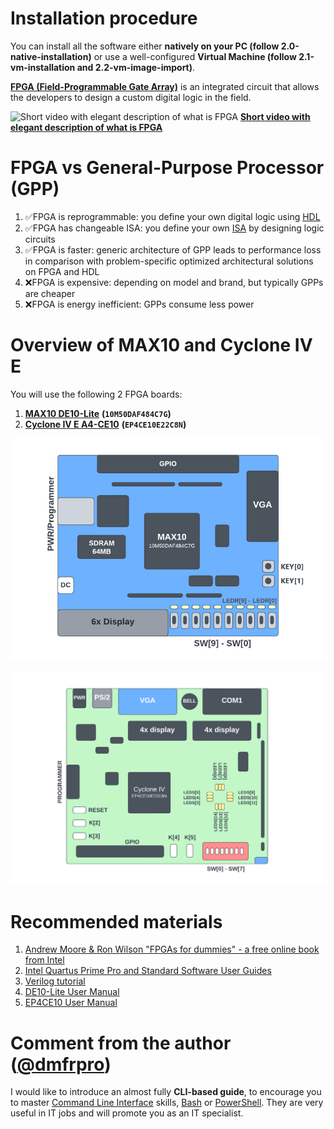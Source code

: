 # Installation procedure

You can install all the software either **natively on your PC (follow 2.0-native-installation)** or use a well-configured **Virtual Machine (follow 2.1-vm-installation and 2.2-vm-image-import)**.

[**FPGA (Field-Programmable Gate Array)**](https://en.wikipedia.org/wiki/Field-programmable_gate_array) is an integrated circuit that allows the developers to design a custom digital logic in the field.
  
![Short video with elegant description of what is FPGA](https://img.youtube.com/vi/iHg0mmIg0UU/maxresdefault.jpg)
**[Short video with elegant description of what is FPGA](https://youtu.be/iHg0mmIg0UU)**

# FPGA vs General-Purpose Processor (GPP)

1. ✅FPGA is reprogrammable: you define your own digital logic using [HDL](https://en.wikipedia.org/wiki/Hardware_description_language)
2. ✅FPGA has changeable ISA: you define your own [ISA](https://en.wikipedia.org/wiki/Instruction_set_architecture) by designing logic circuits
3. ✅FPGA is faster: generic architecture of GPP leads to performance loss in comparison with problem-specific optimized architectural solutions on FPGA and HDL
4. ❌FPGA is expensive: depending on model and brand, but typically GPPs are cheaper
5. ❌FPGA is energy inefficient: GPPs consume less power
# Overview of MAX10 and Cyclone IV E

You will use the following 2 FPGA boards:

1. [**MAX10 DE10-Lite**](https://www.terasic.com.tw/cgi-bin/page/archive.pl?Language=English&CategoryNo=218&No=1021&PartNo=2#contents) **(`10M50DAF484C7G`)**
2. [**Cyclone IV E A4-CE10**](https://ark.intel.com/content/www/ru/ru/ark/products/210472/cyclone-iv-ep4ce6-fpga.html) **(`EP4CE10E22C8N`)**

![MAX 10 DE10-Lite (10M50DAF484C7G)](assets/01-de10.png)

![Cyclone IV E (EP4CE10E22C8N)](assets/01-ep4ce10.png)
# Recommended materials
1. [Andrew Moore & Ron Wilson "FPGAs for dummies" - a free online book from Intel](https://majed.xyz/download/414/)
2. [Intel Quartus Prime Pro and Standard Software User Guides](https://www.intel.com/content/www/us/en/support/programmable/support-resources/design-software/user-guides.html)
3. [Verilog tutorial](https://www.chipverify.com/tutorials/verilog)
4. [DE10-Lite User Manual](https://www.terasic.com.tw/cgi-bin/page/archive.pl?Language=English&CategoryNo=234&No=1021&PartNo=4#contents)
5. [EP4CE10 User Manual](https://disk.yandex.ru/d/PZazYC5KnkBhwg)
# Comment from the author ([@dmfrpro](t.me/dmfrpro))

I would like to introduce an almost fully **CLI-based guide**, to encourage you to master [Command Line Interface](https://en.wikipedia.org/wiki/Command-line_interface) skills, [Bash](https://en.wikipedia.org/wiki/Bash_(Unix_shell)) or [PowerShell](https://en.wikipedia.org/wiki/PowerShell). They are very useful in IT jobs and will promote you as an IT specialist.
